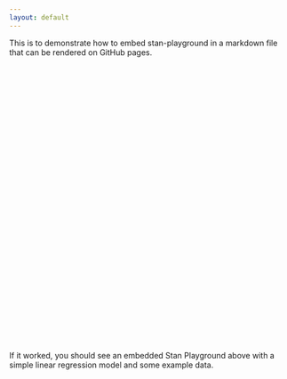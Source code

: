 ```yaml
---
layout: default
---
```


<script src="https://cdn.jsdelivr.net/gh/magland/stan-playground-embed@main/stan-playground-embed-v2.js"></script>

This is to demonstrate how to embed stan-playground in a markdown file that can be rendered on GitHub pages.

<div>
<stan-playground-embed>
<iframe width="100%" height="500" frameborder="0"></iframe>
<script type="text/plain" class="stan-program">
data {
  int<lower=0> N;
  vector[N] x;
  vector[N] y;
}
parameters {
  real alpha;
  real beta;
  real<lower=0> sigma;
}
model {
  y ~ normal(alpha + beta * x, sigma);
}
</script>
<script type="text/plain" class="stan-data">
{
  "N": 10,
  "x": [1,2,3,4,5,6,7,8,9,10],
  "y": [
    3.5164361480858806,
    1.9422090649104387,
    3.856878064212197,
    5.8081366125433025,
    7.727339580090061,
    7.974795841003987,
    9.775364868869321,
    10.737390454859584,
    12.557258326283772,
    15.382774755732974
  ]
}
</script>
</stan-playground-embed>
</div>

If it worked, you should see an embedded Stan Playground above with a simple linear regression model and some example data.
